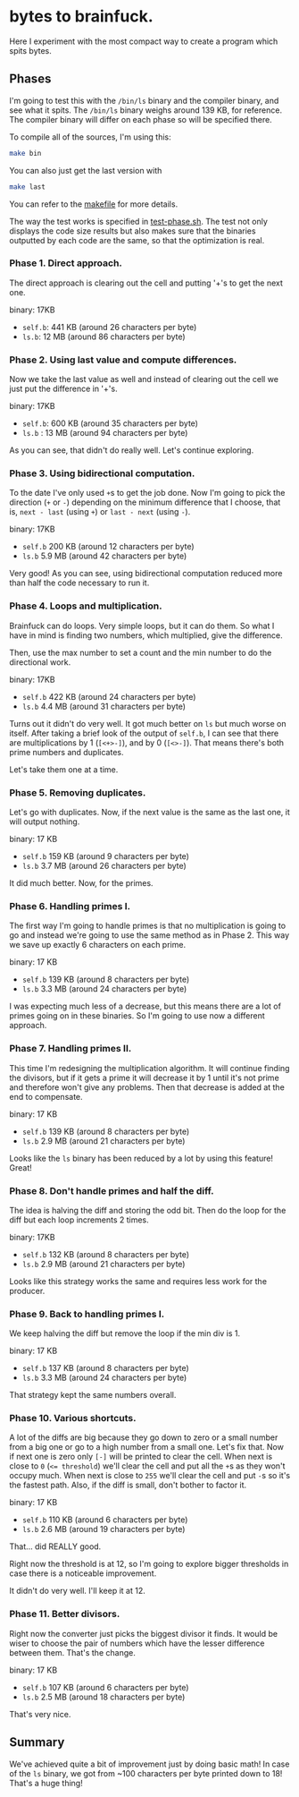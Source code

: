 # bytes to brainfuck.

Here I experiment with the most compact way to create a program which spits bytes.


## Phases

I'm going to test this with the `/bin/ls` binary and the compiler binary, and see what it spits.
The `/bin/ls` binary weighs around 139 KB, for reference.
The compiler binary will differ on each phase so will be specified there.

To compile all of the sources, I'm using this:

```bash
make bin
```

You can also just get the last version with
```bash
make last
```

You can refer to the [makefile](./makefile) for more details.

The way the test works is specified in [test-phase.sh](./test-phase.sh).
The test not only displays the code size results but also makes sure
that the binaries outputted by each code are the same, so that the optimization
is real.

### Phase 1. Direct approach.

The direct approach is clearing out the cell and putting '+'s to get the next one.

binary: 17KB

- `self.b`: 441 KB (around 26 characters per byte)
- `ls.b`:   12 MB  (around 86 characters per byte)

### Phase 2. Using last value and compute differences.

Now we take the last value as well and instead of clearing out the cell we just put the difference in '+'s.

binary: 17KB

- `self.b`: 600 KB (around 35 characters per byte)
- `ls.b`  : 13  MB (around 94 characters per byte)

As you can see, that didn't do really well. Let's continue exploring.

### Phase 3. Using bidirectional computation.

To the date I've only used `+`s to get the job done. Now I'm going to pick the direction (`+` or `-`) depending on the minimum difference that I choose,
that is, `next - last` (using `+`) or `last - next` (using `-`).

binary: 17KB
- `self.b` 200 KB (around 12 characters per byte)
- `ls.b`   5.9 MB (around 42 characters per byte)

Very good! As you can see, using bidirectional computation reduced more than half the code necessary to run it.

### Phase 4. Loops and multiplication.

Brainfuck can do loops. Very simple loops, but it can do them. So what I have in mind is finding two numbers, which multiplied, give the difference.

Then, use the max number to set a count and the min number to do the directional work.

binary: 17KB

- `self.b` 422 KB (around 24 characters per byte)
- `ls.b`   4.4 MB (around 31 characters per byte)

Turns out it didn't do very well. It got much better on `ls` but much worse on itself. After taking a brief look of the output of `self.b`, I can see that
there are multiplications by 1 (`[<+>-]`), and by 0 (`[<>-]`). That means there's both prime numbers and duplicates.

Let's take them one at a time.

### Phase 5. Removing duplicates.

Let's go with duplicates. Now, if the next value is the same as the last one, it will output nothing.

binary: 17 KB

- `self.b` 159 KB (around 9 characters per byte)
- `ls.b`   3.7 MB (around 26 characters per byte)

It did much better. Now, for the primes.

### Phase 6. Handling primes I.

The first way I'm going to handle primes is that no multiplication is going to go and instead we're going to use the same method as in Phase 2.
This way we save up exactly 6 characters on each prime.

binary: 17 KB
- `self.b` 139 KB (around 8 characters per byte)
- `ls.b`   3.3 MB (around 24 characters per byte)

I was expecting much less of a decrease, but this means there are a lot of primes going on in these binaries. So I'm going to use now a different approach.

### Phase 7. Handling primes II.

This time I'm redesigning the multiplication algorithm. It will continue finding the divisors, but if it gets a prime it will decrease it by 1 until it's not prime and
therefore won't give any problems. Then that decrease is added at the end to compensate.

binary: 17 KB
- `self.b` 139 KB (around 8 characters per byte)
- `ls.b`   2.9 MB (around 21 characters per byte)

Looks like the `ls` binary has been reduced by a lot by using this feature! Great!

### Phase 8. Don't handle primes and half the diff.

The idea is halving the diff and storing the odd bit. Then do the loop for the diff but each loop increments 2 times.

binary: 17KB
- `self.b` 132 KB (around 8 characters per byte)
- `ls.b`   2.9 MB (around 21 characters per byte)

Looks like this strategy works the same and requires less work for the producer.

### Phase 9. Back to handling primes I.

We keep halving the diff but remove the loop if the min div is 1.

binary: 17 KB

- `self.b` 137 KB (around 8 characters per byte)
- `ls.b`   3.3 MB (around 24 characters per byte)

That strategy kept the same numbers overall.

### Phase 10. Various shortcuts.

A lot of the diffs are big because they go down to zero or a small number from a big one or go to a high number from a small one.
Let's fix that. Now if next one is zero only `[-]` will be printed to clear the cell.
When next is close to `0` (`<= threshold`) we'll clear the cell and put all the `+`s as they won't occupy much.
When next is close to `255` we'll clear the cell and put `-`s so it's the fastest path. Also, if the diff is small, don't bother to factor it.

binary: 17 KB
- `self.b` 110 KB (around 6 characters per byte)
- `ls.b`   2.6 MB (around 19 characters per byte)

That... did REALLY good.

Right now the threshold is at 12, so I'm going to explore bigger thresholds
in case there is a noticeable improvement.

It didn't do very well. I'll keep it at 12.


### Phase 11. Better divisors.

Right now the converter just picks the biggest divisor it finds. It would be wiser to
choose the pair of numbers which have the lesser difference between them. That's the change.

binary: 17 KB
- `self.b` 107 KB (around 6 characters per byte)
- `ls.b`   2.5 MB (around 18 characters per byte)

That's very nice.

## Summary

We've achieved quite a bit of improvement just by doing basic math! In case of the `ls` binary,
we got from ~100 characters per byte printed down to 18! That's a huge thing!

